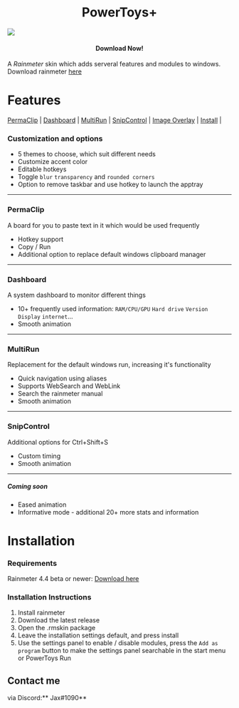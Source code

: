 <h1 align="center">
  PowerToys+
</h1>

<img src="./doc/images/overview/PT%20hero%20image.png"/>

<h4 align="center">Download Now!</h4>

A *Rainmeter* skin which adds serveral features and modules to windows. Download rainmeter [here](https://www.rainmeter.net/)

# Features

[PermaClip](https://github.com/EnhancedJax/PowerToysPlus#permaclip) | [Dashboard](https://github.com/EnhancedJax/PowerToysPlus#dashboard) | [MultiRun](https://github.com/EnhancedJax/PowerToysPlus#multirun) | [SnipControl](https://github.com/EnhancedJax/PowerToysPlus#snipcontrol) | [Image Overlay](https://github.com/EnhancedJax/PowerToysPlus#image-overlay) | [Install](https://github.com/EnhancedJax/PowerToysPlus#installation) | 

### Customization and options
- 5 themes to choose, which suit different needs
- Customize accent color
- Editable hotkeys
- Toggle `blur` `transparency` and `rounded corners`
- Option to remove taskbar and use hotkey to launch the apptray

------------

### PermaClip
A board for you to paste text in it which would be used frequently
- Hotkey support
- Copy / Run
- Additional option to replace default windows clipboard manager

------------

### Dashboard
A system dashboard to monitor different things
- 10+ frequently used information: `RAM/CPU/GPU` `Hard drive` `Version` `Display` `internet`...
- Smooth animation

------------

### MultiRun
Replacement for the default windows run, increasing it's functionality
- Quick navigation using aliases
- Supports WebSearch and WebLink
- Search the rainmeter manual
- Smooth animation

------------

### SnipControl
Additional options for Ctrl+Shift+S
- Custom timing
- Smooth animation

------------

##### Coming soon
- Eased animation
- Informative mode - additional 20+ more stats and information




# Installation
### Requirements
Rainmeter 4.4 beta or newer: [Download here](https://www.rainmeter.net/)

### Installation Instructions
1. Install rainmeter
1. Download the latest release
1. Open the .rmskin package 
1. Leave the installation settings default, and press install
1. Use the settings panel to enable / disable modules, press the `Add as program` button to make the settings panel searchable in the start menu or PowerToys Run
  
## Contact me
via Discord:** Jax#1090**
